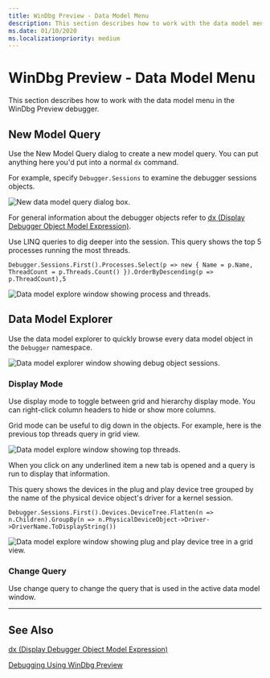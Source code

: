 ```yaml
---
title: WinDbg Preview - Data Model Menu
description: This section describes how to work with the data model menu in the WinDbg preview debugger.
ms.date: 01/10/2020
ms.localizationpriority: medium
---
```


# WinDbg Preview - Data Model Menu

This section describes how to work with the data model menu in the WinDbg Preview debugger.

## New Model Query

Use the New Model Query dialog to create a new model query. You can put anything here you'd put into a normal `dx` command.

For example, specify `Debugger.Sessions` to examine the debugger sessions objects. 

![New data model query dialog box.](images/windbgx-data-model-new-model-dialog.png)

For general information about the debugger objects refer to [dx (Display Debugger Object Model Expression)](dx--display-visualizer-variables-.md).

Use LINQ queries to dig deeper into the session. This query shows the top 5 processes running the most threads. 

```dbgcmd
Debugger.Sessions.First().Processes.Select(p => new { Name = p.Name, ThreadCount = p.Threads.Count() }).OrderByDescending(p => p.ThreadCount),5
```

![Data model explore window showing process and threads.](images/windbgx-data-model-process-threads.png)

## Data Model Explorer

Use the data model explorer to quickly browse every data model object in the `Debugger` namespace.

![Data model explorer window showing debug object sessions.](images/windbgx-data-model-explore-window.png)

### Display Mode

Use display mode to toggle between grid and hierarchy display mode. You can right-click column headers to hide or show more columns.

Grid mode can be useful to dig down in the objects. For example, here is the previous top threads query in grid view. 

![Data model explore window showing top threads.](images/windbgx-data-model-process-threads-grid.png)

When you click on any underlined item a new tab is opened and a query is run to display that information.

This query shows the devices in the plug and play device tree grouped by the name of the physical device object's driver for a kernel session.

```dbgcmd
Debugger.Sessions.First().Devices.DeviceTree.Flatten(n => n.Children).GroupBy(n => n.PhysicalDeviceObject->Driver->DriverName.ToDisplayString()) 
```

![Data model explore window showing plug and play device tree in a grid view.](images/windbgx-data-model-pnp-device.png)

### Change Query

Use change query to change the query that is used in the active data model window.

---

## See Also

[dx (Display Debugger Object Model Expression)](dx--display-visualizer-variables-.md)

[Debugging Using WinDbg Preview](debugging-using-windbg-preview.md)
